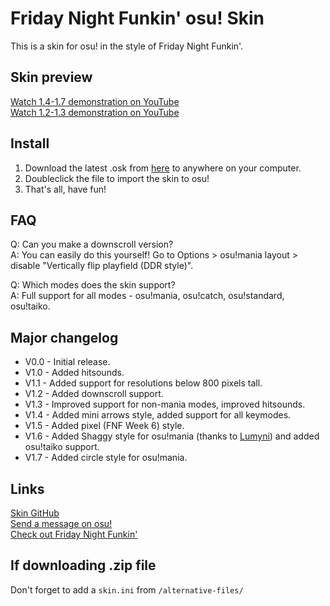 # Friday Night Funkin' osu! Skin
This is a skin for osu! in the style of Friday Night Funkin'.

## Skin preview
[Watch 1.4-1.7 demonstration on YouTube](https://www.youtube.com/watch?v=cGFTVWtTrOI)  
[Watch 1.2-1.3 demonstration on YouTube](https://www.youtube.com/watch?v=RtrHGPJBn7o)  

## Install
1. Download the latest .osk from [here](https://github.com/Saltssaumure/fnf-osu-mania-skin/releases/latest) to anywhere on your computer.
2. Doubleclick the file to import the skin to osu!
3. That's all, have fun!

## FAQ
Q: Can you make a downscroll version?  
A: You can easily do this yourself! Go to Options > osu!mania layout > disable "Vertically flip playfield (DDR style)".

Q: Which modes does the skin support?  
A: Full support for all modes - osu!mania, osu!catch, osu!standard, osu!taiko.

## Major changelog
- V0.0 - Initial release.
- V1.0 - Added hitsounds.
- V1.1 - Added support for resolutions below 800 pixels tall.
- V1.2 - Added downscroll support.
- V1.3 - Improved support for non-mania modes, improved hitsounds. 
- V1.4 - Added mini arrows style, added support for all keymodes.
- V1.5 - Added pixel (FNF Week 6) style.
- V1.6 - Added Shaggy style for osu!mania (thanks to [Lumyni](https://github.com/flxLumyni)) and added osu!taiko support.
- V1.7 - Added circle style for osu!mania.

## Links
[Skin GitHub](https://github.com/Saltssaumure/fnf-osu-mania-skin)   
[Send a message on osu!](https://osu.ppy.sh/users/10071266)  
[Check out Friday Night Funkin'](https://ninja-muffin24.itch.io/funkin)

## If downloading .zip file
Don't forget to add a ``skin.ini`` from ``/alternative-files/``
